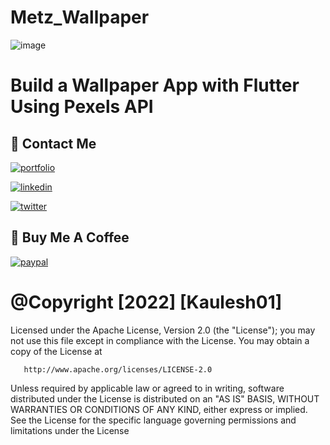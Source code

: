 
# Metz_Wallpaper
![image](https://user-images.githubusercontent.com/114380838/201679572-34ecea7c-20b6-416c-9c82-9d07927cb29b.png)

# Build a Wallpaper App with Flutter Using Pexels API 




## 🔗 Contact Me
[![portfolio](https://img.shields.io/badge/my_portfolio-000?style=for-the-badge&logo=ko-fi&logoColor=white)](https://github.com/Kaulesh01)

[![linkedin](https://img.shields.io/badge/linkedin-0A66C2?style=for-the-badge&logo=linkedin&logoColor=white)](https://twitter.com/kauleshMor/)

[![twitter](https://img.shields.io/badge/Twitter-1DA1F2?style=for-the-badge&logo=twitter&logoColor=white)](www.linkedin.com/in/kaulesh01/)
 
## 🔗 Buy Me A Coffee

[![paypal](https://img.shields.io/badge/Paypal-4DA1F2?style=for-the-badge&logo=paypal&logoColor=white)](www.linkedin.com/in/kaulesh01/)


# @Copyright [2022] [Kaulesh01]

   Licensed under the Apache License, Version 2.0 (the "License");
   you may not use this file except in compliance with the License.
   You may obtain a copy of the License at

       http://www.apache.org/licenses/LICENSE-2.0

   Unless required by applicable law or agreed to in writing, software
   distributed under the License is distributed on an "AS IS" BASIS,
   WITHOUT WARRANTIES OR CONDITIONS OF ANY KIND, either express or implied.
   See the License for the specific language governing permissions and
   limitations under the License
